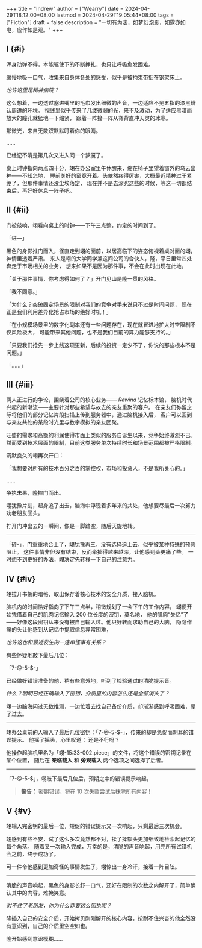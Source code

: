 +++
title = "Indrew"
author = ["Wearry"]
date = 2024-04-29T18:12:00+08:00
lastmod = 2024-04-29T19:05:44+08:00
tags = ["Fiction"]
draft = false
description = "一切有为法，如梦幻泡影，如露亦如电，应作如是观。"
+++

## I {#i}

浑身动弹不得，本能驱使下的不断挣扎，也只让呼吸愈发困难。

缓慢地吸一口气，收集来自身体各处的感受，似乎是被拘束带捆在钢架床上。

_也许这里是精神病院？_

这么想着，一边透过塞进嘴里的毛巾发出细微的声音，一边适应不见五指的漆黑辨认周遭的环境。
视线里似乎传来了几缕微弱的光，来不及激动，为了适应黑暗而放大的瞳孔就猛地一下缩紧，
跟着一阵接一阵从脊背直冲天灵的冰寒。

那微光，来自无数双默默盯着你的眼睛。

……

已经记不清是第几次又进入同一个梦魇了。

桌上时钟指向两点四十分，翊在办公室里午休醒来，缩在椅子里望着窗外的乌云出神——不知怎地，
睡前关好的窗竟开着。头依然疼得厉害，大概最近精神过于紧绷了，但那件事情还没尘埃落定，
现在并不是去深究这些的时候，等这一切都结束后，再好好休息一阵子吧。


## II {#ii}

门被敲响，翊看向桌上的时钟——下午三点整，约定的时间到了。

「进—」

黑色的身影推门而入，径直走到翊的面前，以居高临下的姿态俯视着桌对面的翊，神情里透着严肃。
来人是翊的大学同学兼这间公司的合伙人，隆，平日里常四处奔走于市场相关的业务，
想来如果不是因为那件事，不会在此时出现在此地。

「关于那件事情，你考虑得如何了？」开门见山是隆一贯的风格。

「我不同意。」

「为什么？突破固定场景的限制对我们的竞争对手来说只不过是时间问题，
现在正是我们利用差异化抢占市场的绝好时机！」

「在小规模场景里的数字化副本还有一些问题存在，现在就冒进地扩大时空限制不仅风险极大，
可能带来其他问题，也不是我们目前的算力能够支持的。」

「只要我们抢先一步上线这项更新，后续的投资一定少不了，你说的那些根本不是问题。」

「……」


## III {#iii}

两人正进行的争论，围绕着公司的核心业务—— _Rewind_ 记忆标本馆，
脑机时代兴起的新潮流——主要针对那些希望与故去的亲友重聚的客户。
在亲友们弥留之际将他们的部分记忆片段扫描上传到服务器中，通过脑机接入后，
客户可以回到与亲友共处的某段时光里与数字模拟的亲友团聚。

旺盛的需求和高额的利润使得市面上类似的服务自诞生以来，竞争始终激烈不已。
然而受到技术层面的限制，目前这类服务单次持续时长和场景范围都被严格限制。

沉默良久的翊再次开口：

「我想要对所有的技术百分之百的掌控权，市场和投资人，不是我所关心的。」

……

争执未果，隆摔门而出。

翊犹豫片刻，起身追了出去，脑海中浮现着多年来的共处，他想要尽最后一次努力劝老朋友回头。

拧开门冲出去的一瞬间，像是一脚踏空，随后天旋地转。

---

「砰-」，门重重地合上了，翊犹豫再三，没有选择追上去，似乎被某种特殊的预感阻止。
这件事情非但没有结束，反而牵扯得越来越深，让他感到头更痛了些。
一时想不到更好的办法，翊决定先转移一下自己的注意力。


## IV {#iv}

翊拉开书架的暗格，取出保存着核心技术的安全介质，接入脑机。

脑机内的时间恰好指向了下午三点半，稍微规划了一会下午的工作内容，
翊便开始凭借着自己的肌肉记忆输入 200 位长度的密钥，莫名地，
他的肌肉“失忆”了——好像这段密钥从来没有被自己输入过。他只好转而求助自己的大脑，
隐隐作痛的头让他感到从记忆中提取信息异常困难，

_也许这也和最近发生的一连串怪事有关系？_

有些怀疑地敲下最后几位：

「7-@-5-$-」

已经做好错误准备的他，稍有些意外地，听到了检验通过的清脆提示音。

_什么？明明已经正确输入了密钥，介质里的内容怎么还是全部消失了？_

翊一边脑海闪过无数推测，一边忙着去找自己备份介质，却渐渐感到呼吸困难，晕了过去。

---

翊办公桌前的人输入了最后几位密钥：「7-@-5-$-」，传来的却是急促而刺耳的错误提示。
他摇了摇头，心里叹道： 还是不行吗？

他操作起脑机里名为「翊-15:33-002.piece」的文件，将这个错误的密钥记录在某个位置，
随后在 **亲临载入** 和 **旁观载入** 两个选项之间选择了后者。

---

「7-@-5-$」，翊敲下最后几位后，预期之中的错误提示响起，

> **警告：** 密钥错误，将在 10 次失败尝试后抹除所有内容！


## V {#v}

翊输入完密钥的最后一位，短促的错误提示又一次响起，只剩最后三次机会。

翊感到有些不安，试了这么多次竟然都不对，揉了揉额头更加细致地检索起记忆的每个角落。
随着又一次输入完成，万幸的是，清脆的声音响起，用完所有试错机会之前，终于成功了。

可一件令他感到更加奇怪的事情发生了，翊惊出一身冷汗，接着一阵目眩。

---

清脆的声音响起，黑色的身影长舒一口气，还好在限制的次数之内解开了，简单确认其中的内容，难掩笑意。

_对不住了老朋友，你为什么非要这么固执呢？_

隆插入自己的安全介质，开始拷贝刚刚解开的核心内容，按耐不住兴奋的他全然没有意识到，自己的介质里空空如也。

隆开始感到意识模糊……
